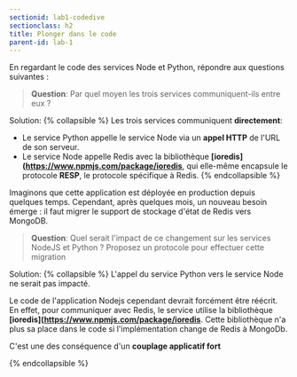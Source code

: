 ```yaml
---
sectionid: lab1-codedive
sectionclass: h2
title: Plonger dans le code
parent-id: lab-1
---
```


En regardant le code des services Node et Python, répondre aux questions suivantes :

> **Question**: Par quel moyen les trois services communiquent-ils entre eux ?

Solution: 
{% collapsible %}
Les trois services communiquent **directement**:
- Le service Python appelle le service Node via un **appel HTTP** de l'URL de son serveur.
- Le service Node appelle Redis avec la bibliothèque **[ioredis](https://www.npmjs.com/package/ioredis**, qui elle-même encapsule le protocole **RESP**, le protocole spécifique à Redis.
{% endcollapsible %}

Imaginons que cette application est déployée en production depuis quelques temps. Cependant, après quelques mois, un nouveau besoin émerge : il faut migrer le support de stockage d'état de Redis vers MongoDB.

> **Question**: Quel serait l'impact de ce changement sur les services NodeJS et Python ? Proposez un protocole pour effectuer cette migration

Solution: 
{% collapsible %}
L'appel du service Python vers le service Node ne serait pas impacté.


Le code de l'application Nodejs cependant devrait forcément être réécrit. 
En effet, pour communiquer avec Redis, le service utilise la bibliothèque **[ioredis](https://www.npmjs.com/package/ioredis**. 
Cette bibliothèque n'a plus sa place dans le code si l'implémentation change de Redis à MongoDb.

C'est une des conséquence d'un **couplage applicatif fort**

{% endcollapsible %}

